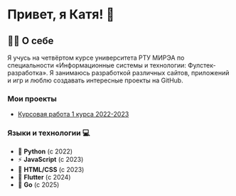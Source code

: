 # Привет, я Катя! 👋

## 👨‍💻 О себе

Я учусь на четвёртом курсе университета РТУ МИРЭА по специальности «Информационные системы и технологии: Фулстек-разработка».
Я занимаюсь разработкой различных сайтов, приложений и игр и люблю создавать интересные проекты на GitHub.

### Мои проекты
- [Курсовая работа 1 курса 2022-2023](https://github.com/KatrinKH/battleship.git)

### Языки и технологии 💻
- 🐍 **Python** (с 2022)
- ⚡ **JavaScript** (с 2023)
- 🎨 **HTML/CSS** (с 2023)
- 📱 **Flutter** (с 2024)
- 🐹 **Go** (с 2025)

